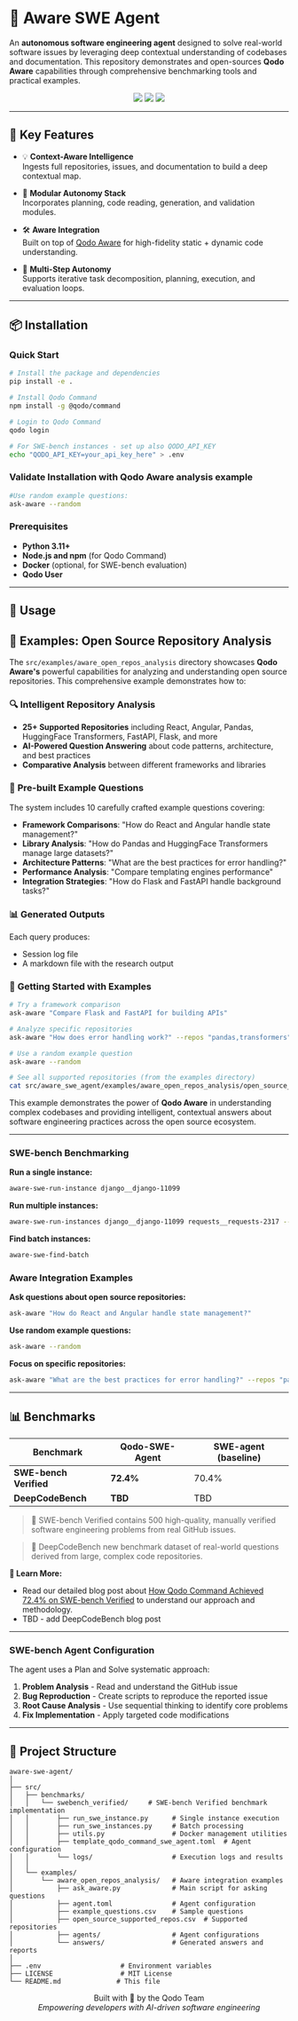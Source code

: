 # 🧠 Aware SWE Agent

An **autonomous software engineering agent** designed to solve real-world software issues by leveraging deep contextual understanding of codebases and documentation. This repository demonstrates and open-sources **Qodo Aware** capabilities through comprehensive benchmarking tools and practical examples.

<p align="center">
  <img src="https://img.shields.io/badge/Python-3.11+-green" />
  <img src="https://img.shields.io/github/license/qodo-ai/aware-swe-agent" />
  <img src="https://img.shields.io/badge/Qodo-Aware-orange" />
</p>

---

## 🚀 Key Features

- 💡 **Context-Aware Intelligence**  
  Ingests full repositories, issues, and documentation to build a deep contextual map.

- 🧩 **Modular Autonomy Stack**  
  Incorporates planning, code reading, generation, and validation modules.

- 🛠️ **Aware Integration**  
  Built on top of [Qodo Aware](https://aware.dev) for high-fidelity static + dynamic code understanding.

- 🔄 **Multi-Step Autonomy**  
  Supports iterative task decomposition, planning, execution, and evaluation loops.

---
## 📦 Installation

### Quick Start

```bash
# Install the package and dependencies
pip install -e .

# Install Qodo Command
npm install -g @qodo/command

# Login to Qodo Command
qodo login

# For SWE-bench instances - set up also QODO_API_KEY
echo "QODO_API_KEY=your_api_key_here" > .env
```
### Validate Installation with Qodo Aware analysis example

```bash
#Use random example questions:
ask-aware --random
```

### Prerequisites

- **Python 3.11+**
- **Node.js and npm** (for Qodo Command)
- **Docker** (optional, for SWE-bench evaluation)
- **Qodo User**

---

## 🧪 Usage

## 🎯 Examples: Open Source Repository Analysis

The `src/examples/aware_open_repos_analysis` directory showcases **Qodo Aware's** powerful capabilities for analyzing and understanding open source repositories. This comprehensive example demonstrates how to:

### 🔍 **Intelligent Repository Analysis**
- **25+ Supported Repositories** including React, Angular, Pandas, HuggingFace Transformers, FastAPI, Flask, and more
- **AI-Powered Question Answering** about code patterns, architecture, and best practices
- **Comparative Analysis** between different frameworks and libraries

### 📝 **Pre-built Example Questions**
The system includes 10 carefully crafted example questions covering:
- **Framework Comparisons**: "How do React and Angular handle state management?"
- **Library Analysis**: "How do Pandas and HuggingFace Transformers manage large datasets?"
- **Architecture Patterns**: "What are the best practices for error handling?"
- **Performance Analysis**: "Compare templating engines performance"
- **Integration Strategies**: "How do Flask and FastAPI handle background tasks?"

### 📊 **Generated Outputs**
Each query produces:
- Session log file 
- A markdown file with the research output

### 🚀 **Getting Started with Examples**
```bash
# Try a framework comparison
ask-aware "Compare Flask and FastAPI for building APIs"

# Analyze specific repositories
ask-aware "How does error handling work?" --repos "pandas,transformers"

# Use a random example question
ask-aware --random

# See all supported repositories (from the examples directory)
cat src/aware_swe_agent/examples/aware_open_repos_analysis/open_source_supported_repos.csv
```

This example demonstrates the power of **Qodo Aware** in understanding complex codebases and providing intelligent, contextual answers about software engineering practices across the open source ecosystem.

---

### SWE-bench Benchmarking

**Run a single instance:**
```bash
aware-swe-run-instance django__django-11099
```

**Run multiple instances:**
```bash
aware-swe-run-instances django__django-11099 requests__requests-2317 --max_concurrency 2
```

**Find batch instances:**
```bash
aware-swe-find-batch
```

### Aware Integration Examples

**Ask questions about open source repositories:**
```bash
ask-aware "How do React and Angular handle state management?"
```

**Use random example questions:**
```bash
ask-aware --random
```

**Focus on specific repositories:**
```bash
ask-aware "What are the best practices for error handling?" --repos "pandas,transformers"
```
---

## 📊 Benchmarks

| Benchmark              | Qodo-SWE-Agent | SWE-agent (baseline) | 
|------------------------|----------------|----------------------|
| **SWE-bench Verified** | **72.4%**      | 70.4%                | 
| **DeepCodeBench**      | **TBD**        | TBD                  |


> 📌 SWE-bench Verified contains 500 high-quality, manually verified software engineering problems from real GitHub issues.

> 📌 DeepCodeBench new benchmark dataset of real-world questions derived from large, complex code repositories.

**📖 Learn More:** 
- Read our detailed blog post about [How Qodo Command Achieved 72.4% on SWE-bench Verified](https://www.qodo.ai/blog/qodo-command-swe-bench-verified/) to understand our approach and methodology.
- TBD - add DeepCodeBench blog post 
---
### SWE-bench Agent Configuration

The agent uses a Plan and Solve systematic approach:
1. **Problem Analysis** - Read and understand the GitHub issue
2. **Bug Reproduction** - Create scripts to reproduce the reported issue
3. **Root Cause Analysis** - Use sequential thinking to identify core problems
4. **Fix Implementation** - Apply targeted code modifications

---

## 📁 Project Structure

```
aware-swe-agent/
│
├── src/
│   ├── benchmarks/
│   │   └── swebench_verified/     # SWE-bench Verified benchmark implementation
│   │       ├── run_swe_instance.py      # Single instance execution
│   │       ├── run_swe_instances.py     # Batch processing
│   │       ├── utils.py                 # Docker management utilities
│   │       ├── template_qodo_command_swe_agent.toml  # Agent configuration
│   │       └── logs/                    # Execution logs and results
│   │
│   └── examples/
│       └── aware_open_repos_analysis/   # Aware integration examples
│           ├── ask_aware.py             # Main script for asking questions
│           ├── agent.toml               # Agent configuration
│           ├── example_questions.csv    # Sample questions
│           ├── open_source_supported_repos.csv  # Supported repositories
│           ├── agents/                  # Agent configurations
│           └── answers/                 # Generated answers and reports
│
├── .env                    # Environment variables
├── LICENSE                 # MIT License
└── README.md              # This file
```




<p align="center">
  Built with 💚 by the Qodo Team<br>
  <em>Empowering developers with AI-driven software engineering</em>
</p>